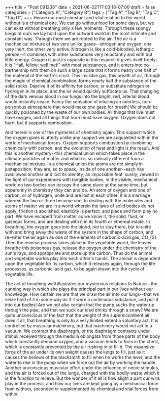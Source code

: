 +++
title = "Post 091236"
date = 2021-06-02T17:03:18-07:00
draft = false
categories = ["Category A", "Category B"]
tags = ["Tag A", "Tag B", "Tag C", "Tag D"]
+++
Hence our most constant and vital relation to the world without is a chemical one. We can go without food for some days, but we can exist without breathing only a few moments. Through these spongy lungs of ours we lay hold upon the outward world in the most intimate and constant way. Through them we are rooted to the air. The air is a mechanical mixture of two very unlike gases--nitrogen and oxygen; one very inert, the other very active. Nitrogen is like a cold-blooded, lethargic person--it combines with other substances very reluctantly and with but little energy. Oxygen is just its opposite in this respect: it gives itself freely; it is "Hail, fellow; well met!" with most substances, and it enters into co-partnership with them on such a large scale that it forms nearly one half of the material of the earth's crust. This invisible gas, this breath of air, through the magic of chemical combination, forms nearly half the substance of the solid rocks. Deprive it of its affinity for carbon, or substitute nitrogen or hydrogen in its place, and the air would quickly suffocate us. That changing of the dark venous blood in our lungs into the bright, red, arterial blood would instantly cease. Fancy the sensation of inhaling an odorless, non-poisonous atmosphere that would make one gasp for breath! We should be quickly poisoned by the waste of our own bodies. All things that live must have oxygen, and all things that burn must have oxygen. Oxygen does not burn, but it supports combustion.

And herein is one of the mysteries of chemistry again. This support which the oxygen gives is utterly unlike any support we are acquainted with in the world of mechanical forces. Oxygen supports combustion by combining chemically with carbon, and the evolution of heat and light is the result. And this is another mystery--this chemical union which takes place in the ultimate particles of matter and which is so radically different from a mechanical mixture. In a chemical union the atoms are not simply in juxtaposition; they are, so to speak, inside of one another--each has swallowed another and lost its identity, an impossible feat, surely, viewed in the light of our experiences with tangible bodies. In the visible, mechanical world no two bodies can occupy the same place at the same time, but apparently in chemistry they can and do. An atom of oxygen and one of carbon, or of hydrogen, unite and are lost in each other; it is a marriage wherein the two or three become one. In dealing with the molecules and atoms of matter we are in a world wherein the laws of solid bodies do not apply; friction is abolished, elasticity is perfect, and place and form play no part. We have escaped from matter as we know it, the solid, fluid, or gaseous forms, and are dealing with it in its fourth or ethereal estate. In breathing, the oxygen goes into the blood, not to stay there, but to unite with and bring away the waste of the system in the shape of carbon, and re-enter the air again as one of the elements of carbonic-acid gas, CO_{2}. Then the reverse process takes place in the vegetable world, the leaves breathe this poisonous gas, release the oxygen under the chemistry of the sun's rays, and appropriate and store up the carbon. Thus do the animal and vegetable worlds play into each other's hands. The animal is dependent upon the vegetable for its carbon, which it releases again, through the life processes, as carbonic-acid gas, to be again drawn into the cycle of vegetable life.

The act of breathing well illustrates our mysterious relations to Nature--the cunning way in which she plays the principal part in our lives without our knowledge. How certain we are that we draw the air into our lungs--that we seize hold of it in some way as if it were a continuous substance, and pull it into our bodies! Are we not also certain that the pump sucks the water up through the pipe, and that we suck our iced drinks through a straw? We are quite unconscious of the fact that the weight of the superincumbent air does it all, that breathing is only to a very limited extent a voluntary act. It is controlled by muscular machinery, but that machinery would not act in a vacuum. We contract the diaphragm, or the diaphragm contracts under stimuli received through the medulla oblongata from those parts of the body which constantly demand oxygen, and a vacuum tends to form in the chest, which is constantly prevented by the air rushing in to fill it. The expansive force of the air under its own weight causes the lungs to fill, just as it causes the bellows of the blacksmith to fill when he works the lever, and the water to rise in the pump when we force out the air by working the handle. Another unconscious muscular effort under the influence of nerve stimulus, and the air is forced out of the lungs, charged with the bodily waste which it is the function to relieve. But the wonder of it all is how slight a part our wills play in the process, and how our lives are kept going by a mechanical force from without, seconded or supplemented by chemical and vital forces from within.

